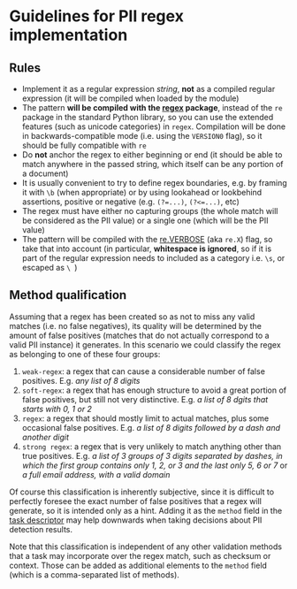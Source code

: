 # Guidelines for PII regex implementation

## Rules

* Implement it as a regular expression _string_, **not** as a compiled regular
  expression (it will be compiled when loaded by the module)
* The pattern **will be compiled with the [regex] package**, instead of the
  `re` package in the standard Python library, so you can use the extended
  features (such as unicode categories) in `regex`. Compilation will be done
  in backwards-compatible mode (i.e. using the `VERSION0` flag), so it should
  be fully compatible with `re`
* Do **not** anchor the regex to either beginning or end (it should be able to
  match anywhere in the passed string, which itself can be any portion of
  a document)
* It is usually convenient to try to define regex boundaries, e.g. by framing
  it with `\b` (when appropriate) or by using lookahead or lookbehind 
  assertions, positive or negative (e.g. `(?=...)`, `(?<=...)`, etc)
* The regex must have either no capturing groups (the whole match will be
  considered as the PII value) or a single one (which will be the PII value)
* The pattern will be compiled with the [re.VERBOSE] (aka `re.X`) flag, so
  take that into account (in particular, **whitespace is ignored**, so if it is
  part of the regular expression needs to included as a category i.e. `\s`, or
  escaped as `\ `)
  

## Method qualification

Assuming that a regex has been created so as not to miss any valid matches
(i.e. no false negatives), its quality will be determined by the amount of
false positives (matches that do not actually correspond to a valid PII
instance) it generates. In this scenario we could classify the regex as
belonging to one of these four groups:

1. `weak-regex`: a regex that can cause a considerable number of false
   positives. E.g. _any list of 8 digits_
2. `soft-regex`: a regex that has enough structure to avoid a great portion
   of false positives, but still not very distinctive. E.g. _a list of 8 dgits
   that starts with 0, 1 or 2_
3. `regex`: a regex that should mostly limit to actual matches, plus some
   occasional false positives. E.g. _a list of 8 digits followed by a dash and
   another digit_
4. `strong regex`: a regex that is very unlikely to match anything other
   than true positives. E.g. _a list of 3 groups of 3 digits separated by
   dashes, in which the first group contains only 1, 2, or 3 and the last
   only 5, 6 or 7_ or _a full email address, with a valid domain_
  
Of course this classification is inherently subjective, since it is difficult
to perfectly foresee the exact number of false positives that a regex will
generate, so it is intended only as a hint. Adding it as the `method` field
in the [task descriptor] may help downwards when taking decisions about PII
detection results.

Note that this classification is independent of any other validation methods
that a task may incorporate over the regex match, such as checksum or
context. Those can be added as additional elements to the `method` field
(which is a comma-separated list of methods).

[regex]: https://github.com/mrabarnett/mrab-regex
[re.VERBOSE]: https://docs.python.org/3/library/re.html#re.X
[task descriptor]: task-descriptor.md

